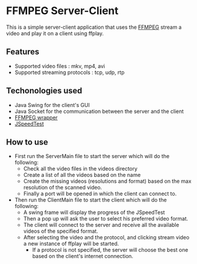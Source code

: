 # FFMPEG Server-Client

This is a simple server-client application that uses the [FFMPEG](https://www.ffmpeg.org/) stream a video and play it on a client using ffplay.

## Features

* Supported video files :  mkv, mp4, avi
* Supported streaming protocols :  tcp, udp, rtp

## Techonologies used

* Java Swing for the client's GUI
* Java Socket for the communication between the server and the client
* [FFMPEG wrapper](https://github.com/bramp/ffmpeg-cli-wrapper)
* [JSpeedTest](https://github.com/bertrandmartel/speed-test-lib)

## How to use

* First run the ServerMain file to start the server which will do the following:
    * Check all the video files in the videos directory
    * Create a list of all the videos based on the name
    * Create the missing videos (resolutions and format) based on the max resolution of the scanned video.
    * Finally a port will be opened in which the client can connect to.
* Then run the ClientMain file to start the client which will do the following:
    * A swing frame will display the progress of the JSpeedTest
    * Then a pop up will ask the user to select his preferred video format.
    * The client will connect to the server and receive all the available videos of the specified format.
    * After selecting the video and the protocol, and clicking stream video a new instance of ffplay will be started.
        * If a protocol is not specified, the server will choose the best one based on the client's internet connection.